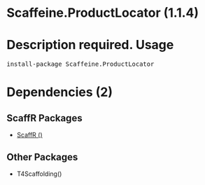 ﻿Scaffeine.ProductLocator (1.1.4)
======
Description required.
Usage
======
<pre>install-package Scaffeine.ProductLocator</pre>
Dependencies (2)
=====

ScaffR Packages
------
* [ScaffR ()](https://github.com/wcpro/ScaffR/tree/master/src/ScaffR)

Other Packages
------
* T4Scaffolding()
